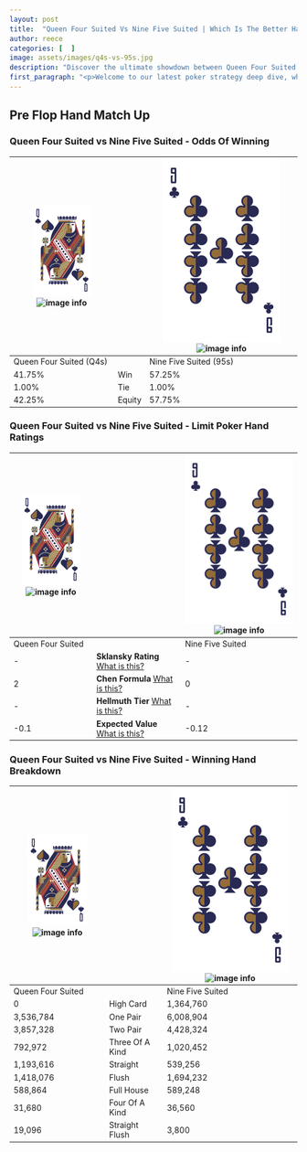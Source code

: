 ```yaml
---
layout: post
title:  "Queen Four Suited Vs Nine Five Suited | Which Is The Better Hand In Poker? A Complete Guide"
author: reece
categories: [  ]
image: assets/images/q4s-vs-95s.jpg
description: "Discover the ultimate showdown between Queen Four Suited and Nine Five Suited in poker! Uncover the odds, strategies, and scenarios where one hand triumphs over the other. Get ready to up your poker game with this thrilling analysis."
first_paragraph: "<p>Welcome to our latest poker strategy deep dive, where we're pitting two distinct hands against each other in a high-stakes showdown: Queen Four Suited vs Nine Five Suited.</p><p>In the dynamic world of poker, every decision counts, and knowing which hand holds the upper hand is key to your success at the table.</p><p>In this article, we'll dissect these two hands, explore the scenarios where one dominates the other, and equip you with the knowledge to make strategic choices that can tip the odds in your favor.</p><p>Get ready to unravel the intriguing dynamics of these poker hands and elevate your game to new heights.</p>"
---
```




[comment]: # (sp0)

## Pre Flop Hand Match Up

<div class="table hand-ratings" markdown="1"> 



### Queen Four Suited vs Nine Five Suited - Odds Of Winning


    
| ![image info](assets/images/hand1/Q.png) ![image info](assets/images/hand1/4s.png) |  | ![image info](assets/images/hand2/9.png) ![image info](assets/images/hand2/5s.png) |
| -------- | -------- | -------- |
| Queen Four Suited (Q4s) |  | Nine Five Suited (95s) |
| 41.75% | Win | 57.25% |
| 1.00% | Tie | 1.00% |
| 42.25% | Equity | 57.75% |




[comment]: # (sp1)



### Queen Four Suited vs Nine Five Suited - Limit Poker Hand Ratings


    
| ![image info](assets/images/hand1/Q.png) ![image info](assets/images/hand1/4s.png) |  | ![image info](assets/images/hand2/9.png) ![image info](assets/images/hand2/5s.png) |
| -------- | -------- | -------- |
| Queen Four Suited |  | Nine Five Suited |
| - | **Sklansky Rating** [What is this?](/sklansky-rating-explained) | - |
| 2 | **Chen Formula** [What is this?](/chen-formula-explained) | 0 |
| - | **Hellmuth Tier** [What is this?](/Hellmuth-tier-explained) | - |
| -0.1 | **Expected Value** [What is this?](/expected-value-explained) | -0.12 |




[comment]: # (sp2)



### Queen Four Suited vs Nine Five Suited - Winning Hand Breakdown


    
| ![image info](assets/images/hand1/Q.png) ![image info](assets/images/hand1/4s.png) |  | ![image info](assets/images/hand2/9.png) ![image info](assets/images/hand2/5s.png) |
| -------- | -------- | -------- |
| Queen Four Suited |  | Nine Five Suited |
| 0 | High Card | 1,364,760 |
| 3,536,784 | One Pair | 6,008,904 |
| 3,857,328 | Two Pair | 4,428,324 |
| 792,972 | Three Of A Kind | 1,020,452 |
| 1,193,616 | Straight | 539,256 |
| 1,418,076 | Flush | 1,694,232 |
| 588,864 | Full House | 589,248 |
| 31,680 | Four Of A Kind | 36,560 |
| 19,096 | Straight Flush | 3,800 |




[comment]: # (sp3)



</div>

[comment]: # (sp4)



[comment]: # (sp5)

